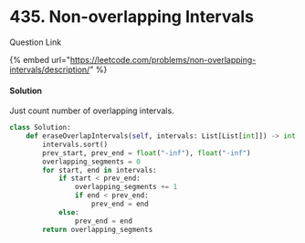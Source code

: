# 435. Non-overlapping Intervals

Question Link

{% embed url="https://leetcode.com/problems/non-overlapping-intervals/description/" %}

#### Solution

Just count number of overlapping intervals.

```python
class Solution:
    def eraseOverlapIntervals(self, intervals: List[List[int]]) -> int:
        intervals.sort()
        prev_start, prev_end = float("-inf"), float("-inf")
        overlapping_segments = 0
        for start, end in intervals:
            if start < prev_end:
                overlapping_segments += 1
                if end < prev_end:
                    prev_end = end
            else:
                prev_end = end
        return overlapping_segments
```
